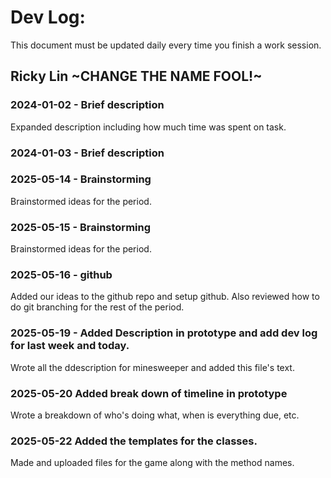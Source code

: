 # Dev Log:

This document must be updated daily every time you finish a work session.

## Ricky Lin ~CHANGE THE NAME FOOL!~

### 2024-01-02 - Brief description
Expanded description including how much time was spent on task.

### 2024-01-03 - Brief description


### 2025-05-14 - Brainstorming
Brainstormed ideas for the period.

### 2025-05-15 - Brainstorming
Brainstormed ideas for the period.

### 2025-05-16 - github
Added our ideas to the github repo and setup github. Also reviewed how to do git branching for the rest of the period.

### 2025-05-19 - Added Description in prototype and add dev log for last week and today. 
Wrote all the ddescription for minesweeper and added this file's text. 

### 2025-05-20 Added break down of timeline in prototype
Wrote a breakdown of who's doing what, when is everything due, etc. 


### 2025-05-22 Added the templates for the classes. 
Made and uploaded files for the game along with the method names. 

